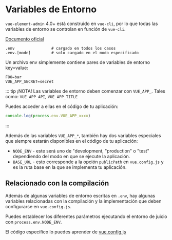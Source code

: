 # Variables de Entorno

`vue-element-admin` 4.0+ está construido en `vue-cli`, por lo que todas las variables de entorno se controlan en función de `vue-cli`.

[Documento oficial](https://cli.vuejs.org/guide/mode-and-env.html)

```
.env                # cargado en todos los casos
.env.[mode]         # solo cargado en el modo especificado
```

Un archivo env simplemente contiene pares de variables de entorno key=value:

```
FOO=bar
VUE_APP_SECRET=secret
```

::: tip ¡NOTA!
Las variables de entorno deben comenzar con `VUE_APP_`. Tales como: `VUE_APP_API`, `VUE_APP_TITLE`

Puedes acceder a ellas en el código de tu aplicación:

```js
console.log(process.env.VUE_APP_xxxx)
```

:::

Además de las variables `VUE_APP_*`, también hay dos variables especiales que siempre estarán disponibles en el código de tu aplicación:

- `NODE_ENV` - este será uno de "development, "production" o "test" dependiendo del modo en que se ejecute la aplicación.
- `BASE_URL` - esto corresponde a la opción `publicPath` en `vue.config.js` y es la ruta base en la que se implementa tu aplicación.

## Relacionado con la compilación

Además de algunas variables de entorno escritas en `.env`, hay algunas variables relacionadas con la compilación y la implementación que deben configurarse en `vue.config.js`.

Puedes establecer los diferentes parámetros ejecutando el entorno de juicio con `process.env.NODE_ENV`.

El código específico lo puedes aprender de [vue.config.js](https://github.com/PAXFE/vue-element-admin/blob/master/vue.config.js)
